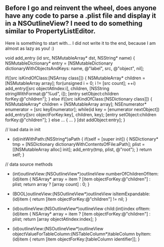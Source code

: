 Before I go and reinvent the wheel, does anyone have any code to parse a .plist file and display it in a NSOutlineView? I need to do something similar to PropertyListEditor.
----
Here is something to start with... I did not write it to the end, because I am almost as lazy as you! :)
    
void add_entry (id src, NSMutableArray* dst, NSString* name)
{
   NSMutableDictionary* entry = [NSMutableDictionary dictionaryWithObjectsAndKeys:
      name, @"label",
      src, @"object",
      nil];

   if([src isKindOfClass:[NSArray class]])
   {
      NSMutableArray* children = [NSMutableArray array];
      for(unsigned i = 0; i != [src count]; ++i)
         add_entry([src objectAtIndex:i], children, [NSString stringWithFormat:@"%ud", i]);
      [entry setObject:children forKey:@"children"];
   }
   else if([src isKindOfClass:[NSDictionary class]])
   {
      NSMutableArray* children = [NSMutableArray array];
      NSEnumerator* enumerator = [src keyEnumerator];
      while(id key = [enumerator nextObject])
         add_entry([src objectForKey:key], children, key);
      [entry setObject:children forKey:@"children"];
   }
   else ...
   {
      ...
   }
   [dst addObject:entry];
}

// load data in init
- (id)initWithPath:(NSString*)aPath
{
   if(self = [super init])
   {
      NSDictionary* tmp = [NSDictionary dictionaryWithContentsOfFile:aPath];
      plist = [[NSMutableArray alloc] init];
      add_entry(tmp, plist, @"root");
   }
   return self;
}

// data source methods
- (int)outlineView:(NSOutlineView*)outlineView numberOfChildrenOfItem:(id)item
{
   NSArray* array = item ? [item objectForKey:@"children"] : plist;
   return array ? [array count] : 0;
}

- (BOOL)outlineView:(NSOutlineView*)outlineView isItemExpandable:(id)item
{
   return [item objectForKey:@"children"] != nil;
}

- (id)outlineView:(NSOutlineView*)outlineView child:(int)index ofItem:(id)item
{
   NSArray* array = item ? [item objectForKey:@"children"] : plist;
   return [array objectAtIndex:index];
}

- (id)outlineView:(NSOutlineView*)outlineView objectValueForTableColumn:(NSTableColumn*)tableColumn byItem:(id)item
{
   return [item objectForKey:[tableColumn identifier]];
}
